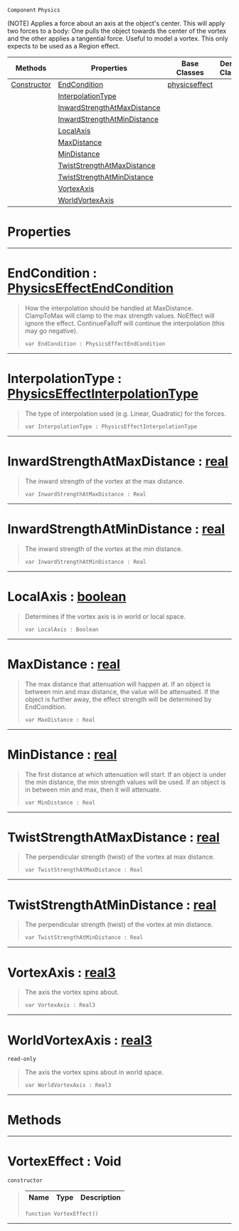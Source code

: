  `Component` `Physics`



(NOTE) Applies a force about an axis at the object's center. This will apply two forces to a body: One pulls the object towards the center of the vortex and the other applies a tangential force. Useful to model a vortex. This only expects to be used as a Region effect.

|Methods|Properties|Base Classes|Derived Classes|
|---|---|---|---|
|[ Constructor](https://plasmaengine.github.io/PlasmaDocs/Plasma1/C++/code_reference/class_reference/vortexeffect.markdown#vortexeffect-void)|[ EndCondition](https://plasmaengine.github.io/PlasmaDocs/Plasma1/C++/code_reference/class_reference/vortexeffect.markdown#endcondition-plasma-engine)|[physicseffect](https://plasmaengine.github.io/PlasmaDocs/Plasma1/C++/code_reference/class_reference/physicseffect.markdown)| |
| |[ InterpolationType](https://plasmaengine.github.io/PlasmaDocs/Plasma1/C++/code_reference/class_reference/vortexeffect.markdown#interpolationtype-plasma-e)| | |
| |[ InwardStrengthAtMaxDistance](https://plasmaengine.github.io/PlasmaDocs/Plasma1/C++/code_reference/class_reference/vortexeffect.markdown#inwardstrengthatmaxdista)| | |
| |[ InwardStrengthAtMinDistance](https://plasmaengine.github.io/PlasmaDocs/Plasma1/C++/code_reference/class_reference/vortexeffect.markdown#inwardstrengthatmindista)| | |
| |[ LocalAxis](https://plasmaengine.github.io/PlasmaDocs/Plasma1/C++/code_reference/class_reference/vortexeffect.markdown#localaxis-plasma-engine-do)| | |
| |[ MaxDistance](https://plasmaengine.github.io/PlasmaDocs/Plasma1/C++/code_reference/class_reference/vortexeffect.markdown#maxdistance-plasma-engine)| | |
| |[ MinDistance](https://plasmaengine.github.io/PlasmaDocs/Plasma1/C++/code_reference/class_reference/vortexeffect.markdown#mindistance-plasma-engine)| | |
| |[ TwistStrengthAtMaxDistance](https://plasmaengine.github.io/PlasmaDocs/Plasma1/C++/code_reference/class_reference/vortexeffect.markdown#twiststrengthatmaxdistan)| | |
| |[ TwistStrengthAtMinDistance](https://plasmaengine.github.io/PlasmaDocs/Plasma1/C++/code_reference/class_reference/vortexeffect.markdown#twiststrengthatmindistan)| | |
| |[ VortexAxis](https://plasmaengine.github.io/PlasmaDocs/Plasma1/C++/code_reference/class_reference/vortexeffect.markdown#vortexaxis-plasma-engine-d)| | |
| |[ WorldVortexAxis](https://plasmaengine.github.io/PlasmaDocs/Plasma1/C++/code_reference/class_reference/vortexeffect.markdown#worldvortexaxis-plasma-eng)| | |


 #  Properties


---  
 #  EndCondition : [PhysicsEffectEndCondition](https://plasmaengine.github.io/PlasmaDocs/Plasma1/C++/code_reference/enum_reference.markdown#physicseffectendcondition)

> How the interpolation should be handled at MaxDistance. ClampToMax will clamp to the max strength values. NoEffect will ignore the effect. ContinueFalloff will continue the interpolation (this may go negative).
> ``` lang=cpp, name=Lightning
> var EndCondition : PhysicsEffectEndCondition


---  
 #  InterpolationType : [PhysicsEffectInterpolationType](https://plasmaengine.github.io/PlasmaDocs/Plasma1/C++/code_reference/enum_reference.markdown#physicseffectinterpolationtype)

> The type of interpolation used (e.g. Linear, Quadratic) for the forces.
> ``` lang=cpp, name=Lightning
> var InterpolationType : PhysicsEffectInterpolationType


---  
 #  InwardStrengthAtMaxDistance : [real](https://plasmaengine.github.io/PlasmaDocs/Plasma1/C++/code_reference/lightning_base_types/real.markdown)

> The inward strength of the vortex at the max distance.
> ``` lang=cpp, name=Lightning
> var InwardStrengthAtMaxDistance : Real


---  
 #  InwardStrengthAtMinDistance : [real](https://plasmaengine.github.io/PlasmaDocs/Plasma1/C++/code_reference/lightning_base_types/real.markdown)

> The inward strength of the vortex at the min distance.
> ``` lang=cpp, name=Lightning
> var InwardStrengthAtMinDistance : Real


---  
 #  LocalAxis : [boolean](https://plasmaengine.github.io/PlasmaDocs/Plasma1/C++/code_reference/lightning_base_types/boolean.markdown)

> Determines if the vortex axis is in world or local space.
> ``` lang=cpp, name=Lightning
> var LocalAxis : Boolean


---  
 #  MaxDistance : [real](https://plasmaengine.github.io/PlasmaDocs/Plasma1/C++/code_reference/lightning_base_types/real.markdown)

> The max distance that attenuation will happen at. If an object is between min and max distance, the value will be attenuated. If the object is further away, the effect strength will be determined by EndCondition.
> ``` lang=cpp, name=Lightning
> var MaxDistance : Real


---  
 #  MinDistance : [real](https://plasmaengine.github.io/PlasmaDocs/Plasma1/C++/code_reference/lightning_base_types/real.markdown)

> The first distance at which attenuation will start. If an object is under the min distance, the min strength values will be used. If an object is in between min and max, then it will attenuate.
> ``` lang=cpp, name=Lightning
> var MinDistance : Real


---  
 #  TwistStrengthAtMaxDistance : [real](https://plasmaengine.github.io/PlasmaDocs/Plasma1/C++/code_reference/lightning_base_types/real.markdown)

> The perpendicular strength (twist) of the vortex at max distance.
> ``` lang=cpp, name=Lightning
> var TwistStrengthAtMaxDistance : Real


---  
 #  TwistStrengthAtMinDistance : [real](https://plasmaengine.github.io/PlasmaDocs/Plasma1/C++/code_reference/lightning_base_types/real.markdown)

> The perpendicular strength (twist) of the vortex at min distance.
> ``` lang=cpp, name=Lightning
> var TwistStrengthAtMinDistance : Real


---  
 #  VortexAxis : [real3](https://plasmaengine.github.io/PlasmaDocs/Plasma1/C++/code_reference/lightning_base_types/real3.markdown)

> The axis the vortex spins about.
> ``` lang=cpp, name=Lightning
> var VortexAxis : Real3


---  
 #  WorldVortexAxis : [real3](https://plasmaengine.github.io/PlasmaDocs/Plasma1/C++/code_reference/lightning_base_types/real3.markdown)

 `read-only`

> The axis the vortex spins about in world space.
> ``` lang=cpp, name=Lightning
> var WorldVortexAxis : Real3


---  
 #  Methods


---  
 #  VortexEffect : Void

 `constructor`

> 
> |Name|Type|Description|
> |---|---|---|
> ``` lang=cpp, name=Lightning
> function VortexEffect()
> ``` 


---  
 

 